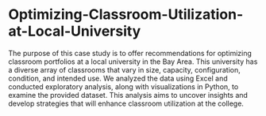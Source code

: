 # Optimizing-Classroom-Utilization-at-Local-University


The purpose of this case study is to offer recommendations for optimizing classroom portfolios at a local university in the Bay Area. This university has a diverse array of classrooms that vary in size, capacity, configuration, condition, and intended use. We analyzed the data using Excel and conducted exploratory analysis, along with visualizations in Python, to examine the provided dataset. This analysis aims to uncover insights and develop strategies that will enhance classroom utilization at the college.


